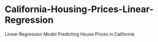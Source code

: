 # California-Housing-Prices-Linear-Regression
Linear Regression Model Predicting House Prices in California
